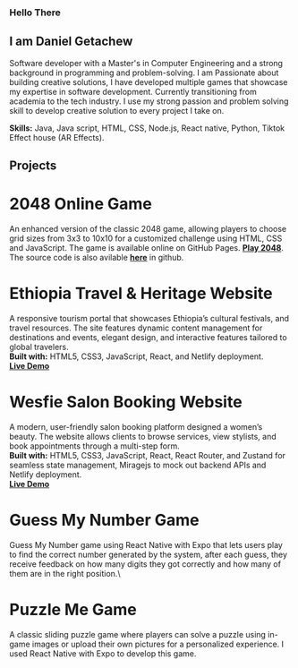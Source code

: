 ### Hello There 
## I am Daniel Getachew
Software developer with a Master's in Computer Engineering and a strong background in programming and problem-solving. I am Passionate about building creative solutions, I have developed multiple games that showcase my expertise in software development. Currently transitioning from academia to the tech industry. I use my strong passion and problem solving skill to develop creative solution to every project I take on.

**Skills:** Java, Java script, HTML, CSS, Node.js, React native, Python, Tiktok Effect house (AR Effects).

## Projects

# 2048 Online Game
An enhanced version of the classic 2048 game, allowing players to choose grid sizes from 3x3 to 10x10 for a customized challenge using HTML, CSS and JavaScript. The game is available online on GitHub Pages.
[**Play 2048**](https://dani-el-dani.github.io/game-2048/Game_2048.html).\
The source code is also avilable [**here**](https://github.com/dani-el-dani/game-2048) in github.

# Ethiopia Travel & Heritage Website
A responsive tourism portal that showcases Ethiopia’s cultural festivals, and travel resources. The site features dynamic content management for destinations and events, elegant design, and interactive features tailored to global travelers.\
**Built with:** HTML5, CSS3, JavaScript, React, and Netlify deployment.\
[**Live Demo**](https://ethiotourism.netlify.app/)

# Wesfie Salon Booking Website
A modern, user-friendly salon booking platform designed a women’s beauty. The website allows clients to browse services, view stylists, and book appointments through a multi-step form.\
**Built with:** HTML5, CSS3, JavaScript, React, React Router, and Zustand for seamless state management, Miragejs to mock out backend APIs and Netlify deployment.\
[**Live Demo**](https://wesfiesalon.netlify.app/)

# Guess My Number Game
Guess My Number game using React Native with Expo that lets users play to find the correct number generated by the system, after each guess, they receive feedback on how many digits they got correctly and how many of them are in the right position.\

# Puzzle Me Game
A classic sliding puzzle game where players can solve a puzzle using in-game images or upload their own pictures for a personalized experience. I used React Native with Expo to develop this game.

